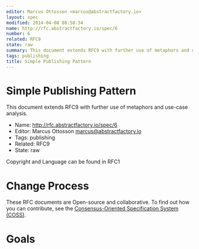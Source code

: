 ```yaml
---
editor: Marcus Ottosson <marcus@abstractfactory.io>
layout: spec
modified: 2014-04-08 08:58:34
name: http://rfc.abstractfactory.io/spec/6
number: 6
related: RFC9
state: raw
summary: This document extends RFC9 with further use of metaphors and use-case analysis.
tags: publishing
title: Simple Publishing Pattern
---
```


# Simple Publishing Pattern

This document extends RFC9 with further use of metaphors and use-case analysis.

* Name: http://rfc.abstractfactory.io/spec/6
* Editor: Marcus Ottosson <marcus@abstractfactory.io>
* Tags: publishing
* Related: RFC9
* State: raw

Copyright and Language can be found in RFC1

# Change Process

These RFC documents are Open-source and collaborative. To find out how you can contribute, see the [Consensus-Oriented Specification System (COSS)](http://www.digistan.org/spec:1/COSS).

# Goals

